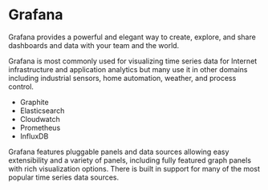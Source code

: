 # Grafana

Grafana provides a powerful and elegant way to create, explore, and share dashboards and data with your team and the world.

Grafana is most commonly used for visualizing time series data for Internet infrastructure and application analytics but many use it in other domains including industrial sensors, home automation, weather, and process control.

- Graphite
- Elasticsearch
- Cloudwatch
- Prometheus
- InfluxDB

Grafana features pluggable panels and data sources allowing easy extensibility and a variety of panels, including fully featured graph panels with rich visualization options. There is built in support for many of the most popular time series data sources.